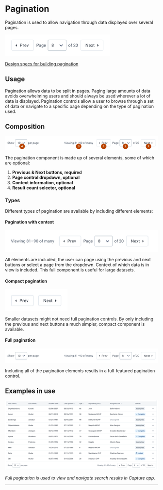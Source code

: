 # Pagination
Pagination is used to allow navigation through data displayed over several pages.

![](../images/pagination.png)

[Design specs for building pagination](https://sketch.cloud/s/DwkDk/a/pmVrZo)

## Usage
Pagination allows data to be split in pages. Paging large amounts of data avoids overwhelming users and should always be used wherever a lot of data is displayed. Pagination controls allow a user to browse through a set of data or navigate to a specific page depending on the type of pagination used.

## Composition
![](../images/pagination-composition.png)

The pagination component is made up of several elements, some of which are optional:

1. **Previous & Next buttons, required**
2. **Page control dropdown, optional**
3. **Context information, optional**
4. **Result count selector, optional**

### Types
Different types of pagination are available by including different elements:

#### Pagination with context
![](../images/pagination-viewing.png)

All elements are included, the user can page using the previous and next buttons or select a page from the dropdown. Context of which data is in view is included. This full component is useful for large datasets.

#### Compact pagination
![](../images/pagination-compact.png)

Smaller datasets might not need full pagination controls. By only including the previous and next buttons a much simpler, compact component is available.

#### Full pagination
![](../images/pagination-full.png)

Including all of the pagination elements results in a full-featured pagination control.
## Examples in use

![](../images/pagination-example.png)

*Full pagination is used to view and navigate search results in Capture app.*

---
